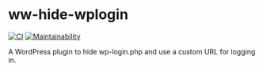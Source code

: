 # ww-hide-wplogin

[![CI](https://github.com/sjinks/ww-hide-wplogin/actions/workflows/build.yaml/badge.svg)](https://github.com/sjinks/ww-hide-wplogin/actions/workflows/build.yaml)
[![Maintainability](https://api.codeclimate.com/v1/badges/234bd3314950622646de/maintainability)](https://codeclimate.com/github/sjinks/ww-hide-wplogin/maintainability)

A WordPress plugin to hide wp-login.php and use a custom URL for logging in.
